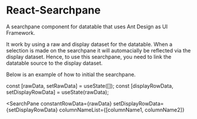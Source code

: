 # React-Searchpane
A searchpane component for datatable that uses Ant Design as UI Framework.

It work by using a raw and display dataset for the datatable. When a selection is made on the searchpane it will automacially be reflected via the display dataset. Hence, to use this searchpane, you need to link the datatable source to the display dataset.


Below is an example of how to initial the searchpane.

const [rawData, setRawData] = useState([]);
const [displayRowData, setDisplayRowData] = useState(rawData);


<SearchPane
 constantRowData={rawData}
 setDisplayRowData={setDisplayRowData}
 columnNameList={[columnName1, columnName2]}
></SearchPane>

